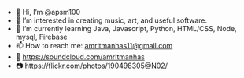 - 👋 Hi, I’m @apsm100
- 👀 I’m interested in creating music, art, and useful software.
- 🌱 I’m currently learning Java, Javascript, Python, HTML/CSS, Node, mysql, Firebase  
- 📫 How to reach me: amritmanhas11@gmail.com
- 🎵 https://soundcloud.com/amritmanhas
- 📷 https://flickr.com/photos/190498305@N02/
